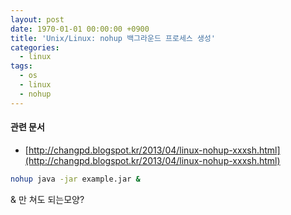 ```yaml
---
layout: post
date: 1970-01-01 00:00:00 +0900
title: 'Unix/Linux: nohup 백그라운드 프로세스 생성'
categories:
  - linux
tags:
  - os
  - linux
  - nohup
---
```


#### 관련 문서
- [http://changpd.blogspot.kr/2013/04/linux-nohup-xxxsh.html](http://changpd.blogspot.kr/2013/04/linux-nohup-xxxsh.html)

``` bash
nohup java -jar example.jar &
```

& 만 쳐도 되는모양?
